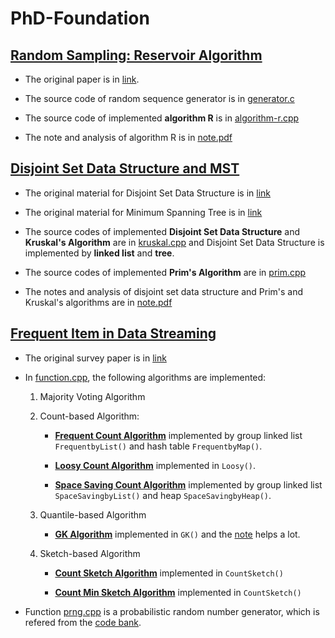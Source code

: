 # PhD-Foundation

## [Random Sampling: Reservoir Algorithm](PhD-Foundation/reservoir-random-sampling/)

- The original paper is in [link](https://www.cs.umd.edu/~samir/498/vitter.pdf).

- The source code of random sequence generator is in [generator.c](PhD-Foundation/reservoir-random-sampling/generator.c)

- The source code of implemented **algorithm R** is in [algorithm-r.cpp](PhD-Foundation/reservoir-random-sampling/algorithm-r.cpp)

- The note and analysis of algorithm R is in [note.pdf](PhD-Foundation/reservoir-random-sampling/Reservoir_Random_Sampling.pdf)


## [Disjoint Set Data Structure and MST](PhD-Foundation/minimum-spanning-tree/)

- The original material for Disjoint Set Data Structure is in [link](https://ocw.mit.edu/courses/electrical-engineering-and-computer-science/6-046j-design-and-analysis-of-algorithms-spring-2012/lecture-notes/MIT6_046JS12_lec16.pdf)

- The original material for Minimum Spanning Tree is in [link](https://ocw.mit.edu/courses/electrical-engineering-and-computer-science/6-046j-design-and-analysis-of-algorithms-spring-2012/lecture-notes/MIT6_046JS12_lec04.pdf)

- The source codes of implemented **Disjoint Set Data Structure** and **Kruskal's Algorithm** are in [kruskal.cpp](PhD-Foundation/minimum-spanning-tree/kruskal.cpp) and Disjoint Set Data Structure is implemented by **linked list** and **tree**.

- The source codes of implemented **Prim's Algorithm** are in [prim.cpp](PhD-Foundation/minimum-spanning-tree/prim.cpp)

- The notes and analysis of disjoint set data structure and Prim's and Kruskal's algorithms are in [note.pdf](PhD-Foundation/minimum-spanning-tree/Minimum_Spanning_Tree.pdf)


## [Frequent Item in Data Streaming](PhD-Foundation/frequent-item-in-stream/)

- The original survey paper is in [link](https://dl.acm.org/citation.cfm?id=1454225)

- In [function.cpp](PhD-Foundation/frequent-item-in-stream/function.cpp), the following algorithms are implemented:

	1. Majority Voting Algorithm
	2. Count-based Algorithm:

		- **[Frequent Count Algorithm](PhD-Foundation/frequent-item-in-stream/paper/frequent.pdf)** implemented by group linked list `FrequentbyList()` and hash table `FrequentbyMap()`.

		- **[Loosy Count Algorithm](PhD-Foundation/frequent-item-in-stream/paper/loosy.pdf)** implemented in `Loosy()`.

		- **[Space Saving Count Algorithm](PhD-Foundation/frequent-item-in-stream/paper/spacesaving.pdf)** implemented by group linked list `SpaceSavingbyList()` and heap `SpaceSavingbyHeap()`.

	3. Quantile-based Algorithm
		- **[GK Algorithm](PhD-Foundation/frequent-item-in-stream/paper/gk.pdf)** implemented in `GK()` and the [note](http://www.mathcs.emory.edu/~cheung/Courses/584-StreamDB/Syllabus/08-Quantile/Greenwald.html#proofprop1) helps a lot.

	4. Sketch-based Algorithm
		- **[Count Sketch Algorithm](PhD-Foundation/frequent-item-in-stream/paper/countsketch.pdf)** implemented in `CountSketch()`

		- **[Count Min Sketch Algorithm](PhD-Foundation/frequent-item-in-stream/paper/countminsketch.pdf)** implemented in `CountSketch()`

- Function [prng.cpp](PhD-Foundation/frequent-item-in-stream/prng.cpp) is a probabilistic random number generator, which is refered from the [code bank](https://www.cs.rutgers.edu/~muthu/massdal-code-index.html).





